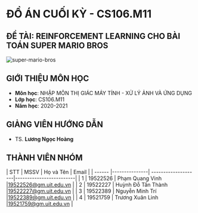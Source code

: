 # **ĐỒ ÁN CUỐI KỲ - CS106.M11**
## **ĐỀ TÀI: REINFORCEMENT LEARNING CHO BÀI TOÁN SUPER MARIO BROS**

![super-mario-bros](https://www.google.com/url?sa=i&url=https%3A%2F%2Fgenk.vn%2Fsuper-mario-bros-world-1-1-duoc-tai-tao-hoan-hao-tren-quyen-vo-cua-nguoi-ham-mo-nhat-ban-20190212093320505.chn&psig=AOvVaw37HfDKfC1A9NS3eUeW48F1&ust=1641023118483000&source=images&cd=vfe&ved=0CAsQjRxqFwoTCMC-v9TFjfUCFQAAAAAdAAAAABAD)

## GIỚI THIỆU MÔN HỌC
* **Môn học**: NHẬP MÔN THỊ GIÁC MÁY TÍNH - XỬ LÝ ẢNH VÀ ỨNG DỤNG
* **Lớp học**: CS106.M11
* **Năm học**: 2020-2021

## GIẢNG VIÊN HƯỚNG DẪN
* TS. **Lương Ngọc Hoàng**

## THÀNH VIÊN NHÓM
<a name="thanhvien"></a>
| STT    | MSSV          | Họ và Tên           | Email                   |
| ------ |---------------| --------------------|-------------------------|
| 1      | 19522526      | Phạm Quang Vinh     |19522526@gm.uit.edu.vn   |
| 2      | 19522227      | Huỳnh Đỗ Tấn Thành  |19522227@gm.uit.edu.vn   |
| 3      | 19522389      | Nguyễn Minh Trí     |19522389@gm.uit.edu.vn   |
| 4      | 19521759      | Trương Xuân Linh    |19521759@gm.uit.edu.vn   |
